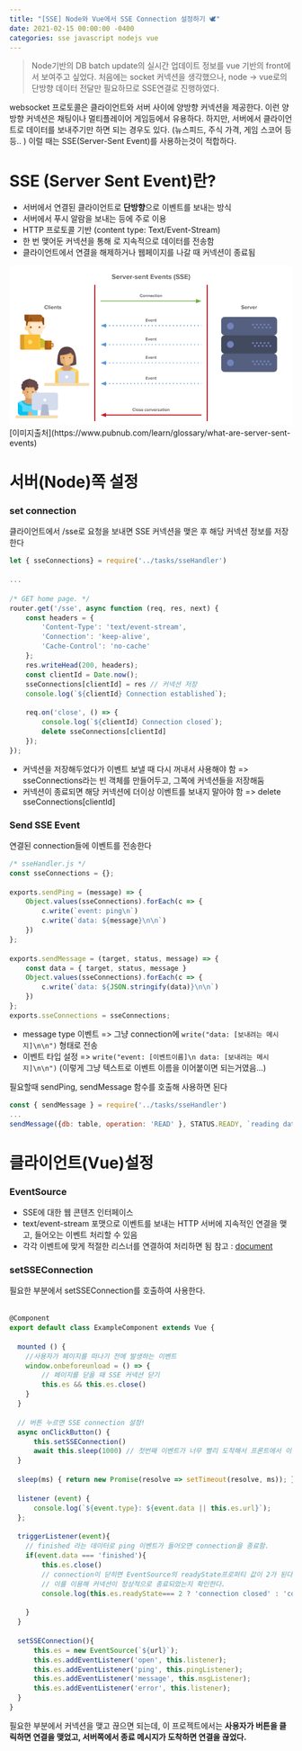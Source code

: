 ```yaml
---
title: "[SSE] Node와 Vue에서 SSE Connection 설정하기 🕊️"
date: 2021-02-15 00:00:00 -0400
categories: sse javascript nodejs vue
---
```


> Node기반의 DB batch update의 실시간 업데이트 정보를 vue 기반의 front에서 보여주고 싶었다. 처음에는 socket 커넥션을 생각했으나, node -> vue로의 단방향 데이터 전달만 필요하므로 SSE연결로 진행하였다.

websocket 프로토콜은 클라이언트와 서버 사이에 양방향 커넥션을 제공한다. 이런 양방향 커넥션은 채팅이나 멀티플레이어 게임등에서 유용하다. 하지만, 서버에서 클라이언트로 데이터를 보내주기만 하면 되는 경우도 있다. (뉴스피드, 주식 가격, 게임 스코어 등등.. ) 이럴 때는 SSE(Server-Sent Event)를 사용하는것이 적합하다.

# SSE (Server Sent Event)란?
* 서버에서 연결된 클라이언트로 **단방향**으로 이벤트를 보내는 방식
* 서버에서 푸시 알람을 보내는 등에 주로 이용
* HTTP 프로토콜 기반 (content type: Text/Event-Stream)
* 한 번 맺어둔 커넥션을 통해 로 지속적으로 데이터를 전송함
* 클라이언트에서 연결을 해제하거나 웹페이지를 나갈 때 커넥션이 종료됨

<img src="/assets/2021-02-15-node_sse_connection/sse.png" alt="what is sse?"/>
[이미지출처](https://www.pubnub.com/learn/glossary/what-are-server-sent-events)

# 서버(Node)쪽 설정
### set connection
클라이언트에서 /sse로 요청을 보내면 SSE 커넥션을 맺은 후 해당 커넥션 정보를 저장한다
```javascript
let { sseConnections} = require('../tasks/sseHandler')

...

/* GET home page. */
router.get('/sse', async function (req, res, next) {
    const headers = {
        'Content-Type': 'text/event-stream',
        'Connection': 'keep-alive',
        'Cache-Control': 'no-cache'
    };
    res.writeHead(200, headers);
    const clientId = Date.now();
    sseConnections[clientId] = res // 커넥션 저장
    console.log(`${clientId} Connection established`);

    req.on('close', () => {
        console.log(`${clientId} Connection closed`);
        delete sseConnections[clientId]
    });
});
```

*  커넥션을 저장해두었다가 이벤트 보낼 때 다시 꺼내서 사용해야 함
 => sseConnections라는 빈 객체를 만들어두고, 그쪽에 커넥션들을 저장해둠
* 커넥션이 종료되면 해당 커넥션에 더이상 이벤트를 보내지 말아야 함
=> delete sseConnections[clientId]



### Send SSE Event
연결된 connection들에 이벤트를 전송한다
``` javascript
/* sseHandler.js */
const sseConnections = {};

exports.sendPing = (message) => {
    Object.values(sseConnections).forEach(c => {
        c.write(`event: ping\n`)
        c.write(`data: ${message}\n\n`)
    })
};

exports.sendMessage = (target, status, message) => {
    const data = { target, status, message }
    Object.values(sseConnections).forEach(c => {
        c.write(`data: ${JSON.stringify(data)}\n\n`)
    })
};
exports.sseConnections = sseConnections;

```
* message type 이벤트
 => 그냥 connection에 `write("data: [보내려는 메시지]\n\n")` 형태로 전송
* 이벤트 타입 설정
=> `write("event: [이벤트이름]\n data: [보내려는 메시지]\n\n")`
(이렇게 그냥 텍스트로 이벤트 이름을 이어붙이면 되는거였음...)


필요할때 sendPing, sendMessage 함수를 호출해 사용하면 된다
```javascript
const { sendMessage } = require('../tasks/sseHandler')
...
sendMessage({db: table, operation: 'READ' }, STATUS.READY, `reading database...`)
```

# 클라이언트(Vue)설정
### EventSource
* SSE에 대한 웹 콘텐츠 인터페이스
* text/event-stream 포맷으로 이벤트를 보내는 HTTP 서버에 지속적인 연결을 맺고, 들어오는 이벤트 처리할 수 있음
* 각각 이벤트에 맞게 적절한 리스너를 연결하여 처리하면 됨
참고 : [document](https://developer.mozilla.org/ko/docs/Web/API/EventSource)

### setSSEConnection
필요한 부분에서 setSSEConnection를 호출하여 사용한다.
```javascript

@Component
export default class ExampleComponent extends Vue {

  mounted () {
    //사용자가 페이지를 떠나기 전에 발생하는 이벤트
    window.onbeforeunload = () => {
        // 페이지를 닫을 때 SSE 커넥션 닫기
        this.es && this.es.close()
    }
  }

  // 버튼 누르면 SSE connection 설정!
  async onClickButton() {
      this.setSSEConnection()
      await this.sleep(1000) // 첫번째 이벤트가 너무 빨리 도착해서 프론트에서 이벤트 인식 못하는 것 방지
  }

  sleep(ms) { return new Promise(resolve => setTimeout(resolve, ms)); }

  listener (event) {
      console.log(`${event.type}: ${event.data || this.es.url}`);
  };

  triggerListener(event){
    // finished 라는 데이터로 ping 이벤트가 들어오면 connection을 종료함.
    if(event.data === 'finished'){
        this.es.close()
        // connection이 닫히면 EventSource의 readyState프로퍼티 값이 2가 된다.
        // 이를 이용해 커넥션이 정상적으로 종료되었는지 확인한다.
        console.log(this.es.readyState=== 2 ? 'connection closed' : 'connection not closed')

    }
  }

  setSSEConnection(){
      this.es = new EventSource(`${url}`);
      this.es.addEventListener('open', this.listener);
      this.es.addEventListener('ping', this.pingListener);
      this.es.addEventListener('message', this.msgListener);
      this.es.addEventListener('error', this.listener);
  }
}
```

필요한 부분에서 커넥션을 맺고 끊으면 되는데, 이 프로젝트에서는 **사용자가 버튼을 클릭하면 연결을 맺었고, 서버쪽에서 종료 메시지가 도착하면 연결을 끊었다.**
